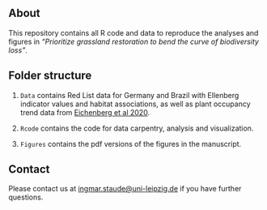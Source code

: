 
<!-- README.md is generated from README.Rmd. Please edit that file -->

## About

This repository contains all R code and data to reproduce the analyses
and figures in *“Prioritize grassland restoration to bend the curve of
biodiversity loss”*.

## Folder structure

1.  `Data` contains Red List data for Germany and Brazil with Ellenberg
    indicator values and habitat associations, as well as plant
    occupancy trend data from [Eichenberg et al
    2020](https://doi.org/10.1111/gcb.15447).

2.  `Rcode` contains the code for data carpentry, analysis and
    visualization.

3.  `Figures` contains the pdf versions of the figures in the
    manuscript.

## Contact

Please contact us at <ingmar.staude@uni-leipzig.de> if you have further
questions.
